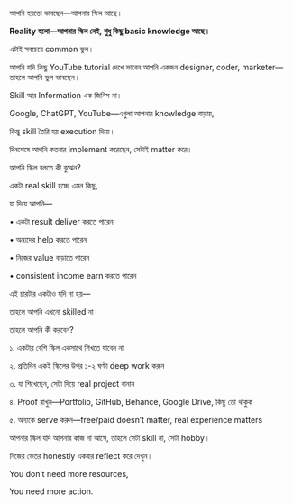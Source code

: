 আপনি হয়তো ভাবছেন—আপনার স্কিল আছে।

**Reality হলো—আপনার স্কিল নেই, শুধু কিছু basic knowledge আছে।**

এটাই সবচেয়ে common ভুল।

আপনি যদি কিছু YouTube tutorial দেখে ভাবেন আপনি একজন designer, coder, marketer—তাহলে আপনি ভুল ভাবছেন।

Skill আর Information এক জিনিস না।

Google, ChatGPT, YouTube—এগুলা আপনার knowledge বাড়ায়,

কিন্তু skill তৈরি হয় execution দিয়ে।

দিনশেষে আপনি কতবার implement করেছেন, সেটাই matter করে।

আপনি স্কিল বলতে কী বুঝেন?

একটা real skill হচ্ছে এমন কিছু,

যা দিয়ে আপনি—

• একটা result deliver করতে পারেন

• অন্যদের help করতে পারেন

• নিজের value বাড়াতে পারেন

• consistent income earn করতে পারেন

এই চারটার একটাও যদি না হয়—

তাহলে আপনি এখনো skilled না।

তাহলে আপনি কী করবেন?

১. একটার বেশি স্কিল একসাথে শিখতে যাবেন না

২. প্রতিদিন একই স্কিলের উপর ১-২ ঘণ্টা deep work করুন

৩. যা শিখেছেন, সেটা দিয়ে real project বানান

৪. Proof রাখুন—Portfolio, GitHub, Behance, Google Drive, কিছু তো থাকুক

৫. অন্যকে serve করুন—free/paid doesn’t matter, real experience matters

আপনার স্কিল যদি আপনার কাজ না আসে, তাহলে সেটা skill না, সেটা hobby।

নিজের ভেতর honestly একবার reflect করে দেখুন।

You don’t need more resources,

You need more action.